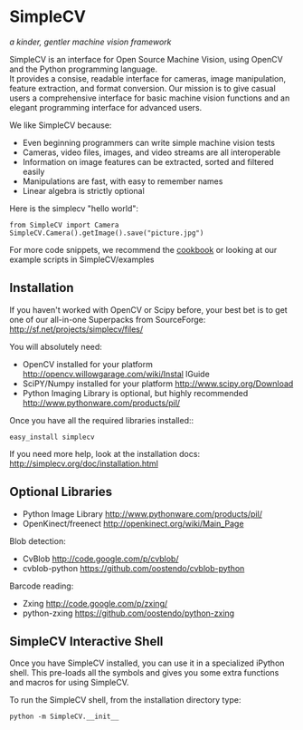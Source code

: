 SimpleCV
=============

_a kinder, gentler machine vision framework_

SimpleCV is an interface for Open Source Machine Vision, using OpenCV and the Python programming language.    
It provides a consise, readable interface for cameras, image manipulation, feature extraction, and format conversion.  Our mission is to give casual users a comprehensive interface for basic machine vision functions and an elegant programming interface for advanced users.

We like SimpleCV because:

* Even beginning programmers can write simple machine vision tests
* Cameras, video files, images, and video streams are all interoperable
* Information on image features can be extracted, sorted and filtered easily
* Manipulations are fast, with easy to remember names
* Linear algebra is strictly optional

Here is the simplecv "hello world":

    from SimpleCV import Camera
    SimpleCV.Camera().getImage().save("picture.jpg")

For more code snippets, we recommend the [cookbook](http://simplecv.org/doc/cookbook.html) or looking at our example scripts in SimpleCV/examples

Installation
-------------------

If you haven't worked with OpenCV or Scipy before, your best bet is to get
one of our all-in-one Superpacks from SourceForge: http://sf.net/projects/simplecv/files/

You will absolutely need:

* OpenCV installed for your platform http://opencv.willowgarage.com/wiki/Instal
lGuide
* SciPY/Numpy installed for your platform http://www.scipy.org/Download
* Python Imaging Library is optional, but highly recommended http://www.pythonware.com/products/pil/

Once you have all the required libraries installed::

    easy_install simplecv

If you need more help, look at the installation docs: http://simplecv.org/doc/installation.html


Optional Libraries
----------------------

* Python Image Library http://www.pythonware.com/products/pil/
* OpenKinect/freenect http://openkinect.org/wiki/Main_Page

Blob detection:

* CvBlob http://code.google.com/p/cvblob/
* cvblob-python https://github.com/oostendo/cvblob-python

Barcode reading:

* Zxing http://code.google.com/p/zxing/
* python-zxing https://github.com/oostendo/python-zxing

SimpleCV Interactive Shell
---------------------------

Once you have SimpleCV installed, you can use it in a specialized iPython
shell.  This pre-loads all the symbols and gives you some extra functions
and macros for using SimpleCV.

To run the SimpleCV shell, from the installation directory type:

    python -m SimpleCV.__init__
    

